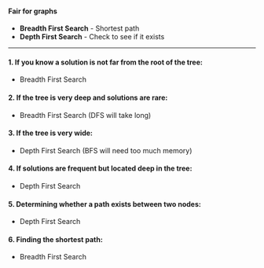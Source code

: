 #### Fair for graphs
- **Breadth First Search** - Shortest path
- **Depth First Search** - Check to see if it exists
____________________________________________________________________

#### 1. If you know a solution is not far from the root of the tree:

- Breadth First Search

#### 2. If the tree is very deep and solutions are rare:

- Breadth First Search (DFS will take long)

#### 3. If the tree is very wide:

- Depth First Search (BFS will need too much memory)

#### 4. If solutions are frequent but located deep in the tree:

- Depth First Search

#### 5. Determining whether a path exists between two nodes:

- Depth First Search

#### 6. Finding the shortest path:

- Breadth First Search